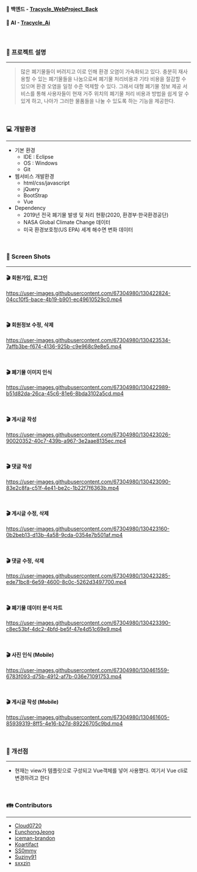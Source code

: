 #### :link: 백엔드 - [Tracycle_WebProject_Back](https://github.com/eoc940/Tracycle_WebProject_Back)
#### :link: AI - [Tracycle_Ai](https://github.com/eoc940/Tracycle_Ai)

<br>

### :memo: 프로젝트 설명
---
> 많은 폐기물들이 버려지고 이로 인해 환경 오염이 가속화되고 있다. 충분히 재사용할 수 있는 폐기물들을
> 나눔으로써 폐기물 처리비용과 기타 비용을 절감할 수 있으며 환경 오염을 일정 수준 억제할 수 있다. 그래서 
> 대형 폐기물 정보 제공 서비스를 통해 사용자들이 현재 거주 위치의 폐기물 처리 비용과 방법을 쉽게 알 수 있게 
> 하고, 나아가 그러한 물품들을 나눌 수 있도록 하는 기능을 제공한다.

<br>

### :computer: 개발환경
---
- 기본 환경 
  - IDE : Eclipse
  - OS : Windows
  - Git
- 웹서비스 개발환경
  - html/css/javascript
  - jQuery
  - BootStrap
  - Vue
- Dependency
  - 2019년 전국 폐기물 발생 및 처리 현황(2020, 환경부·한국환경공단)
  - NASA Global Climate Change 데이터
  - 미국 환경보호청(US EPA) 세계 해수면 변화 데이터

<br>

### :movie_camera: Screen Shots
---

#### :clapper: 회원가입, 로그인

https://user-images.githubusercontent.com/67304980/130422824-04cc10f5-bace-4b19-b901-ec49610529c0.mp4

<br>

#### :clapper: 회원정보 수정, 삭제

https://user-images.githubusercontent.com/67304980/130423534-7affb3be-f674-4136-925b-c9e968c9e8e5.mp4

<br>

#### :clapper: 폐기물 이미지 인식

https://user-images.githubusercontent.com/67304980/130422989-b51d82da-26ca-45c6-81e6-8bda3102a5cd.mp4

<br>

#### :clapper: 게시글 작성

https://user-images.githubusercontent.com/67304980/130423026-90020352-40c7-439b-a967-3e2aae8135ec.mp4

<br>

#### :clapper: 댓글 작성

https://user-images.githubusercontent.com/67304980/130423090-83e2c8fa-c51f-4e41-be2c-1b22f7f6363b.mp4

<br>

#### :clapper: 게시글 수정, 삭제

https://user-images.githubusercontent.com/67304980/130423160-0b2beb13-d13b-4a58-9cda-0354e7b501af.mp4

<br>

#### :clapper: 댓글 수정, 삭제

https://user-images.githubusercontent.com/67304980/130423285-ede71bc8-6e59-4600-8c0c-5262d3497700.mp4

<br>

#### :clapper: 폐기물 데이터 분석 차트

https://user-images.githubusercontent.com/67304980/130423390-c8ec53bf-4dc2-4bfd-be5f-47e4d51c69e9.mp4

<br>

#### :clapper: 사진 인식 (Mobile)

https://user-images.githubusercontent.com/67304980/130461559-6783f093-d75b-4912-af7b-036e71091753.mp4

<br>

#### :clapper: 게시글 작성 (Mobile)

https://user-images.githubusercontent.com/67304980/130461605-85939319-8ff5-4e16-b27d-89226705c9bd.mp4

<br>

### :notebook: 개선점
---
- 현재는 view가 템플릿으로 구성되고 Vue객체를 넣어 사용했다. 여기서 Vue cli로 변경하려고 한다

<br>
  
### :family: Contributors
--- 
- [Cloud0720](https://github.com/Cloud0720)
- [EunchongJeong](https://github.com/EunchongJeong)
- [iceman-brandon](https://github.com/iceman-brandon)
- [Koartifact](https://github.com/Koartifact)
- [SS0mmy](https://github.com/SS0mmy)
- [Suziny91](https://github.com/Suziny91)
- [sxxzin](https://github.com/sxxzin)
